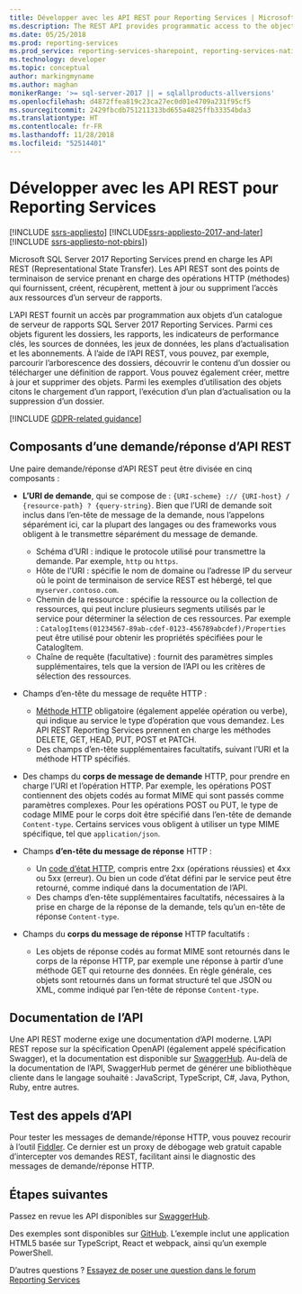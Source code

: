 ```yaml
---
title: Développer avec les API REST pour Reporting Services | Microsoft Docs
ms.description: The REST API provides programmatic access to the objects in a SQL Server 2017 Reporting Services report server catalog.
ms.date: 05/25/2018
ms.prod: reporting-services
ms.prod_service: reporting-services-sharepoint, reporting-services-native
ms.technology: developer
ms.topic: conceptual
author: markingmyname
ms.author: maghan
monikerRange: '>= sql-server-2017 || = sqlallproducts-allversions'
ms.openlocfilehash: d4872ffea819c23ca27ec0d01e4709a231f95cf5
ms.sourcegitcommit: 2429fbcdb751211313bd655a4825ffb33354bda3
ms.translationtype: HT
ms.contentlocale: fr-FR
ms.lasthandoff: 11/28/2018
ms.locfileid: "52514401"
---
```

# <a name="develop-with-the-rest-apis-for-reporting-services"></a>Développer avec les API REST pour Reporting Services

[!INCLUDE [ssrs-appliesto](../../includes/ssrs-appliesto.md)] [!INCLUDE[ssrs-appliesto-2017-and-later](../../includes/ssrs-appliesto-2017-and-later.md)] [!INCLUDE [ssrs-appliesto-not-pbirs](../../includes/ssrs-appliesto-not-pbirs.md)])

Microsoft SQL Server 2017 Reporting Services prend en charge les API REST (Representational State Transfer). Les API REST sont des points de terminaison de service prenant en charge des opérations HTTP (méthodes) qui fournissent, créent, récupèrent, mettent à jour ou suppriment l’accès aux ressources d’un serveur de rapports.

L’API REST fournit un accès par programmation aux objets d’un catalogue de serveur de rapports SQL Server 2017 Reporting Services. Parmi ces objets figurent les dossiers, les rapports, les indicateurs de performance clés, les sources de données, les jeux de données, les plans d’actualisation et les abonnements. À l’aide de l’API REST, vous pouvez, par exemple, parcourir l’arborescence des dossiers, découvrir le contenu d’un dossier ou télécharger une définition de rapport. Vous pouvez également créer, mettre à jour et supprimer des objets. Parmi les exemples d’utilisation des objets citons le chargement d’un rapport, l’exécution d’un plan d’actualisation ou la suppression d’un dossier.

[!INCLUDE [GDPR-related guidance](../../includes/gdpr-hybrid-note.md)]

## <a name="components-of-a-rest-api-requestresponse"></a>Composants d’une demande/réponse d’API REST

Une paire demande/réponse d’API REST peut être divisée en cinq composants :

* **L’URI de demande**, qui se compose de : `{URI-scheme} :// {URI-host} / {resource-path} ? {query-string}`. Bien que l’URI de demande soit inclus dans l’en-tête de message de la demande, nous l’appelons séparément ici, car la plupart des langages ou des frameworks vous obligent à le transmettre séparément du message de demande.

    * Schéma d’URI : indique le protocole utilisé pour transmettre la demande. Par exemple, `http` ou `https`.
    * Hôte de l’URI : spécifie le nom de domaine ou l’adresse IP du serveur où le point de terminaison de service REST est hébergé, tel que `myserver.contoso.com`.
    * Chemin de la ressource : spécifie la ressource ou la collection de ressources, qui peut inclure plusieurs segments utilisés par le service pour déterminer la sélection de ces ressources. Par exemple : `CatalogItems(01234567-89ab-cdef-0123-456789abcdef)/Properties` peut être utilisé pour obtenir les propriétés spécifiées pour le CatalogItem.
    * Chaîne de requête (facultative) : fournit des paramètres simples supplémentaires, tels que la version de l’API ou les critères de sélection des ressources.

* Champs d’en-tête du message de requête HTTP :

    * [Méthode HTTP](https://www.w3.org/Protocols/rfc2616/rfc2616-sec9.html) obligatoire (également appelée opération ou verbe), qui indique au service le type d’opération que vous demandez. Les API REST Reporting Services prennent en charge les méthodes DELETE, GET, HEAD, PUT, POST et PATCH.
    * Des champs d’en-tête supplémentaires facultatifs, suivant l’URI et la méthode HTTP spécifiés.

* Des champs du **corps de message de demande** HTTP, pour prendre en charge l’URI et l’opération HTTP. Par exemple, les opérations POST contiennent des objets codés au format MIME qui sont passés comme paramètres complexes. Pour les opérations POST ou PUT, le type de codage MIME pour le corps doit être spécifié dans l’en-tête de demande `Content-type`. Certains services vous obligent à utiliser un type MIME spécifique, tel que `application/json`.

* Champs **d’en-tête du message de réponse** HTTP :

    * Un [code d’état HTTP](https://www.w3.org/Protocols/HTTP/HTRESP.html), compris entre 2xx (opérations réussies) et 4xx ou 5xx (erreur). Ou bien un code d’état défini par le service peut être retourné, comme indiqué dans la documentation de l’API.
    * Des champs d’en-tête supplémentaires facultatifs, nécessaires à la prise en charge de la réponse de la demande, tels qu’un en-tête de réponse `Content-type`.

* Champs du **corps du message de réponse** HTTP facultatifs :

    * Les objets de réponse codés au format MIME sont retournés dans le corps de la réponse HTTP, par exemple une réponse à partir d’une méthode GET qui retourne des données. En règle générale, ces objets sont retournés dans un format structuré tel que JSON ou XML, comme indiqué par l’en-tête de réponse `Content-type`.

## <a name="api-documentation"></a>Documentation de l’API

Une API REST moderne exige une documentation d’API moderne. L’API REST repose sur la spécification OpenAPI (également appelé spécification Swagger), et la documentation est disponible sur [SwaggerHub](https://app.swaggerhub.com/api/microsoft-rs/SSRS/2.0). Au-delà de la documentation de l’API, SwaggerHub permet de générer une bibliothèque cliente dans le langage souhaité : JavaScript, TypeScript, C#, Java, Python, Ruby, entre autres.

## <a name="testing-api-calls"></a>Test des appels d’API

Pour tester les messages de demande/réponse HTTP, vous pouvez recourir à l’outil [Fiddler](https://www.telerik.com/fiddler). Ce dernier est un proxy de débogage web gratuit capable d’intercepter vos demandes REST, facilitant ainsi le diagnostic des messages de demande/réponse HTTP.

## <a name="next-steps"></a>Étapes suivantes

Passez en revue les API disponibles sur [SwaggerHub](https://app.swaggerhub.com/api/microsoft-rs/SSRS/2.0).

Des exemples sont disponibles sur [GitHub](https://github.com/Microsoft/Reporting-Services). L’exemple inclut une application HTML5 basée sur TypeScript, React et webpack, ainsi qu’un exemple PowerShell.

D’autres questions ? [Essayez de poser une question dans le forum Reporting Services](https://go.microsoft.com/fwlink/?LinkId=620231)
